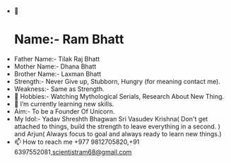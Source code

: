 <!---
Hello Everyone Welcome to the world of Ram Bhatt.
--->
- 👋 <h1>Name:- Ram Bhatt </h1>
- Father Name:- Tilak Raj Bhatt
- Mother Name:- Dhana Bhatt
- Brother Name:- Laxman Bhatt
- Strength:- Never Give up, Stubborn, Hungry (for meaning contact me).
- Weakness:- Same as Strength.
- 👀 Hobbies:- Watching Mythological Serials, Research About New Thing.
- 🌱 I’m currently learning  new skills.
- Aim:- To be a Founder Of Unicorn.
- My Idol:-  Yadav Shreshth Bhagwan Sri Vasudev Krishna( Don't get attached to things, build the  strength to leave everything in a second. ) and Arjun( Always focus to goal and always ready to learn new things.) 
- 📫 How to reach me +977 9812705820,+91 6397552081,scientistram68@gmail.com
